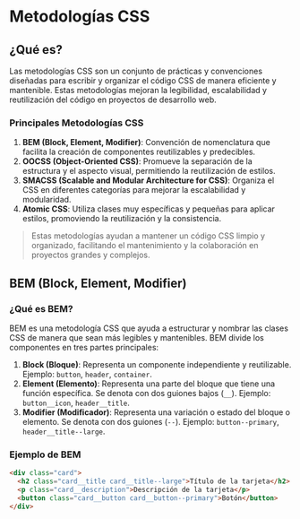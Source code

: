 # Metodologías CSS

## ¿Qué es?

Las metodologías CSS son un conjunto de prácticas y convenciones diseñadas para escribir y organizar el código CSS de manera eficiente y mantenible. Estas metodologías mejoran la legibilidad, escalabilidad y reutilización del código en proyectos de desarrollo web.

### Principales Metodologías CSS

1. **BEM (Block, Element, Modifier)**: Convención de nomenclatura que facilita la creación de componentes reutilizables y predecibles.
2. **OOCSS (Object-Oriented CSS)**: Promueve la separación de la estructura y el aspecto visual, permitiendo la reutilización de estilos.
3. **SMACSS (Scalable and Modular Architecture for CSS)**: Organiza el CSS en diferentes categorías para mejorar la escalabilidad y modularidad.
4. **Atomic CSS**: Utiliza clases muy específicas y pequeñas para aplicar estilos, promoviendo la reutilización y la consistencia.

> Estas metodologías ayudan a mantener un código CSS limpio y organizado, facilitando el mantenimiento y la colaboración en proyectos grandes y complejos.

## BEM (Block, Element, Modifier)

### ¿Qué es BEM?

BEM es una metodología CSS que ayuda a estructurar y nombrar las clases CSS de manera que sean más legibles y mantenibles. BEM divide los componentes en tres partes principales:

1. **Block (Bloque)**: Representa un componente independiente y reutilizable. Ejemplo: `button`, `header`, `container`.
2. **Element (Elemento)**: Representa una parte del bloque que tiene una función específica. Se denota con dos guiones bajos (`__`). Ejemplo: `button__icon`, `header__title`.
3. **Modifier (Modificador)**: Representa una variación o estado del bloque o elemento. Se denota con dos guiones (`--`). Ejemplo: `button--primary`, `header__title--large`.

### Ejemplo de BEM

```html
<div class="card">
  <h2 class="card__title card__title--large">Título de la tarjeta</h2>
  <p class="card__description">Descripción de la tarjeta</p>
  <button class="card__button card__button--primary">Botón</button>
</div>
```
